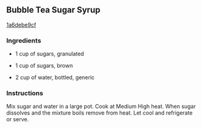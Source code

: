 ## Bubble Tea Sugar Syrup

[1a6debe9cf](http://www.food.com/recipe/bubble-tea-sugar-syrup-245412)

### Ingredients

 - 1 cup of sugars, granulated

 - 1 cup of sugars, brown

 - 2 cup of water, bottled, generic

### Instructions

Mix sugar and water in a large pot. Cook at Medium High heat. When sugar dissolves and the mixture boils remove from heat. Let cool and refrigerate or serve.